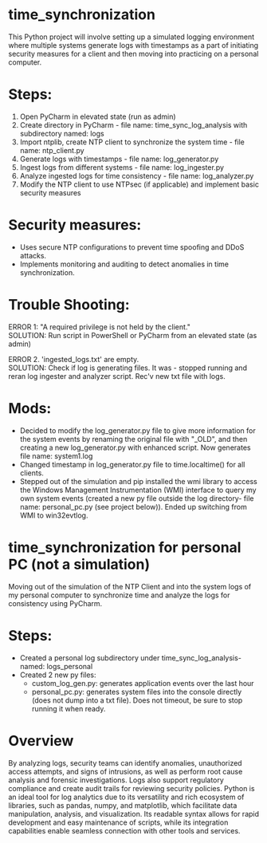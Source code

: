# time_synchronization
This Python project will involve setting up a simulated logging environment where multiple systems generate logs with timestamps as a part of initiating security measures for a client and then moving into practicing on a personal computer.

# Steps:

1. Open PyCharm in elevated state (run as admin)
2. Create directory in PyCharm - file name: time_sync_log_analysis with subdirectory named: logs
3. Import ntplib, create NTP client to synchronize the system time - file name: ntp_client.py
4. Generate logs with timestamps - file name: log_generator.py
5. Ingest logs from different systems - file name: log_ingester.py
6. Analyze ingested logs for time consistency - file name: log_analyzer.py
7. Modify the NTP client to use NTPsec (if applicable) and implement basic security measures

# Security measures:

- Uses secure NTP configurations to prevent time spoofing and DDoS attacks.
- Implements monitoring and auditing to detect anomalies in time synchronization.

# Trouble Shooting:

ERROR 1: "A required privilege is not held by the client."<br>
SOLUTION: Run script in PowerShell or PyCharm from an elevated state (as admin)

ERROR 2. 'ingested_logs.txt' are empty.<br>
SOLUTION: Check if log is generating files. It was - stopped running and reran log ingester and analyzer script. Rec'v new txt file with logs.

# Mods:
- Decided to modify the log_generator.py file to give more information for the system events by renaming the original file with "_OLD", and then creating a new log_generator.py with enhanced script. Now generates file name: system1.log
- Changed timestamp in log_generator.py file to time.localtime() for all clients.
- Stepped out of the simulation and pip installed the wmi library to access the Windows Management Instrumentation (WMI) interface to query my own system events (created a new py file outside the log directory- file name: personal_pc.py (see project below)). Ended up switching from WMI to win32evtlog.

# time_synchronization for personal PC (not a simulation)

Moving out of the simulation of the NTP Client and into the system logs of my personal computer to synchronize time and analyze the logs for consistency using PyCharm.

# Steps:
- Created a personal log subdirectory under time_sync_log_analysis- named: logs_personal
- Created 2 new py files:
  - custom_log_gen.py: generates application events over the last hour
  - personal_pc.py: generates system files into the console directly (does not dump into a txt file). Does not timeout, be sure to stop running it when ready.
 
# Overview

By analyzing logs, security teams can identify anomalies, unauthorized access attempts, and signs of intrusions, as well as perform root cause analysis and forensic investigations. Logs also support regulatory compliance and create audit trails for reviewing security policies. Python is an ideal tool for log analytics due to its versatility and rich ecosystem of libraries, such as pandas, numpy, and matplotlib, which facilitate data manipulation, analysis, and visualization. Its readable syntax allows for rapid development and easy maintenance of scripts, while its integration capabilities enable seamless connection with other tools and services.




